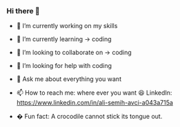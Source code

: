 ### Hi there 👋

- 🔭 I’m currently working on my skills 
- 🌱 I’m currently learning -> coding 

- 👯 I’m looking to collaborate on -> coding 
- 🤔 I’m looking for help with coding 
- 💬 Ask me about everything you want
- 📫 How to reach me: where ever you want :laughing: LinkedIn: https://www.linkedin.com/in/ali-semih-avci-a043a715a
-  � Fun fact: A crocodile cannot stick its tongue out.
<!--
**AliSemihh/AliSemihh** is a ✨ _special_ ✨ repository because its `README.md` (this file) appears on your GitHub profile.

Here are some ideas to get you started:
/play rumble
/play nyan
- 🔭 I’m currently working on my skills 
- 🌱 I’m currently learning -> coding /play tada
- 👯 I’m looking to collaborate on -> coding 
- 🤔 I’m looking for help with coding /play trololo
- 💬 Ask me about 
- 📫 How to reach me: where every you want :laughing: https://www.linkedin.com/in/ali-semih-avci-a043a715a
- 😄 Pronouns: ...
- ⚡ Fun fact: A crocodile cannot stick its tongue out.
😄 Pronouns: ...
/play rumble
</play nyan/>
- /play trololo
- - !play tada
-->

